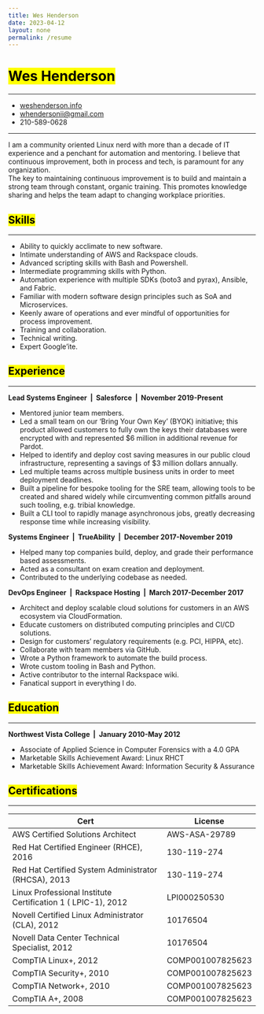 ```yaml
---
title: Wes Henderson
date: 2023-04-12
layout: none
permalink: /resume
---
```


<head>
    <link rel=icon type="image/ico" href="assets/images/resume.ico">
    <link rel="stylesheet" href="/assets/css/resume.css">
</head>

<mark>Wes Henderson</mark>
===

---
* [weshenderson.info](https://weshenderson.info)
* [whendersonii@gmail.com](mailto:whendersonii@gmail.com)
* 210-589-0628

---

I am a community oriented Linux nerd with more than a decade of IT experience and a penchant for automation and mentoring. I believe that continuous improvement, both in process and tech, is paramount for any organization.<br>The key to maintaining continuous improvement is to build and maintain a strong team through constant, organic training. This promotes knowledge sharing and helps the team adapt to changing workplace priorities.


<mark>Skills</mark>
---
---

* Ability to quickly acclimate to new software.
* Intimate understanding of AWS and Rackspace clouds.
* Advanced scripting skills with Bash and Powershell.
* Intermediate programming skills with Python.
* Automation experience with multiple SDKs (boto3 and pyrax), Ansible, and Fabric.
* Familiar with modern software design principles such as SoA and Microservices.
* Keenly aware of operations and ever mindful of opportunities for process improvement.
* Training and collaboration.
* Technical writing.
* Expert Google’ite.

<mark>Experience</mark>
---
---

**Lead Systems Engineer &nbsp;\|&nbsp; Salesforce &nbsp;\|&nbsp; November 2019-Present**

* Mentored junior team members.
* Led a small team on our ‘Bring Your Own Key’ (BYOK) initiative; this product allowed customers to fully own the keys their databases were encrypted with and represented $6 million in additional revenue for Pardot.
* Helped to identify and deploy cost saving measures in our public cloud infrastructure, representing a savings of $3 million dollars annually.
* Led multiple teams across multiple business units in order to meet deployment deadlines.
* Built a pipeline for bespoke tooling for the SRE team, allowing tools to be created and shared widely while circumventing common pitfalls around such tooling, e.g. tribial knowledge.
* Built a CLI tool to rapidly manage asynchronous jobs, greatly decreasing response time while increasing visibility.

**Systems Engineer &nbsp;\|&nbsp; TrueAbility &nbsp;\|&nbsp; December 2017-November 2019**

* Helped many top companies build, deploy, and grade their performance based assessments.
* Acted as a consultant on exam creation and deployment.
* Contributed to the underlying codebase as needed.

**DevOps Engineer &nbsp;\|&nbsp; Rackspace Hosting &nbsp;\|&nbsp; March 2017-December 2017**

* Architect and deploy scalable cloud solutions for customers in an AWS ecosystem via CloudFormation.
* Educate customers on distributed computing principles and CI/CD solutions.
* Design for customers’ regulatory requirements (e.g. PCI, HIPPA, etc).
* Collaborate with team members via GitHub.
* Wrote a Python framework to automate the build process.
* Wrote custom tooling in Bash and Python.
* Active contributor to the internal Rackspace wiki.
* Fanatical support in everything I do.

<mark>Education</mark>
---
---

**Northwest Vista College &nbsp;\|&nbsp; January 2010-May 2012**
* Associate of Applied Science in Computer Forensics with a 4.0 GPA
* Marketable Skills Achievement Award: Linux RHCT
* Marketable Skills Achievement Award: Information Security & Assurance

<mark>Certifications</mark>
---
---

|Cert                                                          |  License          |
|--------------------------------------------------------------|-------------------|
|AWS Certified Solutions Architect                             |  AWS-ASA-29789    |
|Red Hat Certified Engineer (RHCE), 2016                       |  130-119-274      |
|Red Hat Certified System Administrator (RHCSA), 2013          |  130-119-274      |
|Linux Professional Institute Certification 1 ( LPIC-1), 2012  |  LPI000250530     |
|Novell Certified Linux Administrator (CLA), 2012              |  10176504         |
|Novell Data Center Technical Specialist, 2012                 |  10176504         |
|CompTIA Linux+, 2012                                          |  COMP001007825623 |
|CompTIA Security+, 2010                                       |  COMP001007825623 |
|CompTIA Network+, 2010                                        |  COMP001007825623 |
|CompTIA A+, 2008                                              |  COMP001007825623 |
